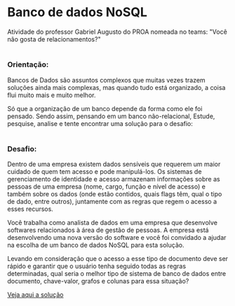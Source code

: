# Banco de dados NoSQL
Atividade do professor Gabriel Augusto do PROA nomeada no teams: "Você não gosta de relacionamentos?"


#
<h3> Orientação: </h3>

Bancos de Dados são assuntos complexos que muitas vezes trazem soluções ainda mais complexas, mas quando tudo está organizado, a coisa flui muito mais e muito melhor. 

Só que a organização de um banco depende da forma como ele foi pensado. Sendo assim, pensando em um banco não-relacional, Estude, pesquise, analise e tente encontrar uma solução para o desafio: 

#
<h3> Desafio: </h3>

Dentro de uma empresa existem dados sensíveis que requerem um maior cuidado de quem
tem acesso e pode manipulá-los. Os sistemas de gerenciamento de identidade e acesso
armazenam informações sobre as pessoas de uma empresa (nome, cargo, função e nível
de acesso) e também sobre os dados (onde estão contidos, quais flags têm, qual o tipo de
dado, entre outros), juntamente com as regras que regem o acesso a esses recursos.

Você trabalha como analista de dados em uma empresa que desenvolve softwares
relacionados à área de gestão de pessoas. A empresa está desenvolvendo uma nova
versão do software e você foi convidado a ajudar na escolha de um banco de dados NoSQL
para esta solução.

Levando em consideração que o acesso a esse tipo de documento deve ser rápido e
garantir que o usuário tenha seguido todas as regras determinadas, qual seria o melhor tipo
de sistema de banco de dados entre documento, chave-valor, grafos e colunas para essa
situação?

 <a href="">Veja aqui a solução</a>
